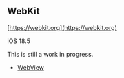 ## WebKit
[https://webkit.org](https://webkit.org)   

iOS 18.5

This is still a work in progress. 

* [WebView](/Swift%20Frameworks/WebKit/WebView/)